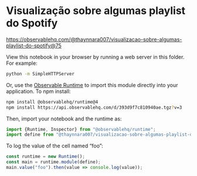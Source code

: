 # Visualização sobre algumas playlist do Spotify

https://observablehq.com/@thaynnara007/visualizacao-sobre-algumas-playlist-do-spotify@75

View this notebook in your browser by running a web server in this folder. For
example:

~~~sh
python -m SimpleHTTPServer
~~~

Or, use the [Observable Runtime](https://github.com/observablehq/runtime) to
import this module directly into your application. To npm install:

~~~sh
npm install @observablehq/runtime@4
npm install https://api.observablehq.com/d/393d9f7c810940ae.tgz?v=3
~~~

Then, import your notebook and the runtime as:

~~~js
import {Runtime, Inspector} from "@observablehq/runtime";
import define from "@thaynnara007/visualizacao-sobre-algumas-playlist-do-spotify";
~~~

To log the value of the cell named “foo”:

~~~js
const runtime = new Runtime();
const main = runtime.module(define);
main.value("foo").then(value => console.log(value));
~~~
